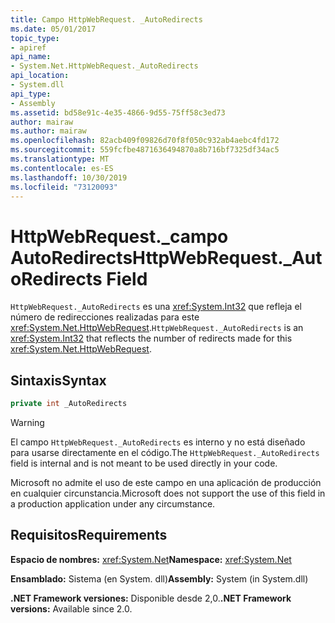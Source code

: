 ```yaml
---
title: Campo HttpWebRequest. _AutoRedirects
ms.date: 05/01/2017
topic_type:
- apiref
api_name:
- System.Net.HttpWebRequest._AutoRedirects
api_location:
- System.dll
api_type:
- Assembly
ms.assetid: bd58e91c-4e35-4866-9d55-75ff58c3ed73
author: mairaw
ms.author: mairaw
ms.openlocfilehash: 82acb409f09826d70f8f050c932ab4aebc4fd172
ms.sourcegitcommit: 559fcfbe4871636494870a8b716bf7325df34ac5
ms.translationtype: MT
ms.contentlocale: es-ES
ms.lasthandoff: 10/30/2019
ms.locfileid: "73120093"
---
```

# <a name="httpwebrequest_autoredirects-field"></a><span data-ttu-id="c0204-102">HttpWebRequest.\_campo AutoRedirects</span><span class="sxs-lookup"><span data-stu-id="c0204-102">HttpWebRequest.\_AutoRedirects Field</span></span>

<span data-ttu-id="c0204-103">`HttpWebRequest._AutoRedirects` es una <xref:System.Int32> que refleja el número de redirecciones realizadas para este <xref:System.Net.HttpWebRequest>.</span><span class="sxs-lookup"><span data-stu-id="c0204-103">`HttpWebRequest._AutoRedirects` is an <xref:System.Int32> that reflects the number of redirects made for this <xref:System.Net.HttpWebRequest>.</span></span>

## <a name="syntax"></a><span data-ttu-id="c0204-104">Sintaxis</span><span class="sxs-lookup"><span data-stu-id="c0204-104">Syntax</span></span>  
  
```csharp  
private int _AutoRedirects
```

> [!WARNING]
> <span data-ttu-id="c0204-105">El campo `HttpWebRequest._AutoRedirects` es interno y no está diseñado para usarse directamente en el código.</span><span class="sxs-lookup"><span data-stu-id="c0204-105">The `HttpWebRequest._AutoRedirects` field is internal and is not meant to be used directly in your code.</span></span>
> 
> <span data-ttu-id="c0204-106">Microsoft no admite el uso de este campo en una aplicación de producción en cualquier circunstancia.</span><span class="sxs-lookup"><span data-stu-id="c0204-106">Microsoft does not support the use of this field in a production application under any circumstance.</span></span>

## <a name="requirements"></a><span data-ttu-id="c0204-107">Requisitos</span><span class="sxs-lookup"><span data-stu-id="c0204-107">Requirements</span></span>

<span data-ttu-id="c0204-108">**Espacio de nombres:** <xref:System.Net></span><span class="sxs-lookup"><span data-stu-id="c0204-108">**Namespace:** <xref:System.Net></span></span>

<span data-ttu-id="c0204-109">**Ensamblado:** Sistema (en System. dll)</span><span class="sxs-lookup"><span data-stu-id="c0204-109">**Assembly:** System (in System.dll)</span></span>

<span data-ttu-id="c0204-110">**.NET Framework versiones:** Disponible desde 2,0.</span><span class="sxs-lookup"><span data-stu-id="c0204-110">**.NET Framework versions:** Available since 2.0.</span></span>

